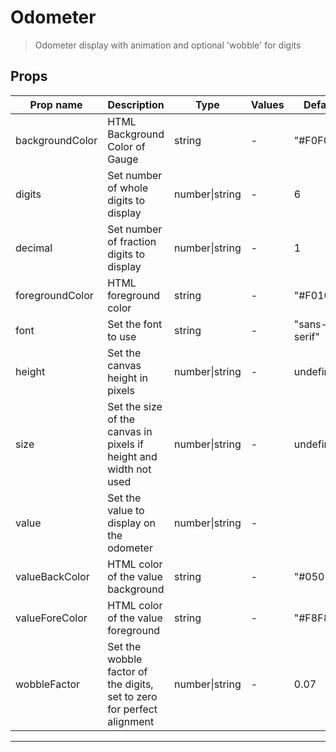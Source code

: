 # Odometer

> Odometer display with animation and optional 'wobble' for digits

## Props

| Prop name       | Description                                                            | Type           | Values | Default      |
| --------------- | ---------------------------------------------------------------------- | -------------- | ------ | ------------ |
| backgroundColor | HTML Background Color of Gauge                                         | string         | -      | "#F0F0F0"    |
| digits          | Set number of whole digits to display                                  | number\|string | -      | 6            |
| decimal         | Set number of fraction digits to display                               | number\|string | -      | 1            |
| foregroundColor | HTML foreground color                                                  | string         | -      | "#F01010"    |
| font            | Set the font to use                                                    | string         | -      | "sans-serif" |
| height          | Set the canvas height in pixels                                        | number\|string | -      | undefined    |
| size            | Set the size of the canvas in pixels if height and width not used      | number\|string | -      | undefined    |
| value           | Set the value to display on the odometer                               | number\|string | -      |              |
| valueBackColor  | HTML color of the value background                                     | string         | -      | "#050505"    |
| valueForeColor  | HTML color of the value foreground                                     | string         | -      | "#F8F8F8"    |
| wobbleFactor    | Set the wobble factor of the digits, set to zero for perfect alignment | number\|string | -      | 0.07         |

---
